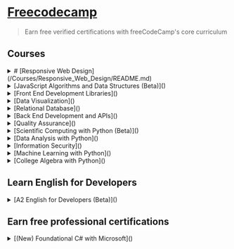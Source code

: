 # [Freecodecamp](https://www.freecodecamp.org/learn)
> Earn free verified certifications with freeCodeCamp's core curriculum

## Courses
<details>
  <summary> # [Responsive Web Design](/Courses/Responsive_Web_Design/README.md)</summary>
    In this Responsive Web Design Certification, you'll learn the languages that developers use to build webpages: HTML (Hypertext Markup Language) for content, and CSS (Cascading Style Sheets) for design.
    First, you'll build a cat photo app to learn the basics of HTML and CSS. Later, you'll learn modern techniques like CSS variables by building a penguin, and best practices for accessibility by building a quiz site.
    Finally, you'll learn how to make webpages that respond to different screen sizes by building a photo gallery with Flexbox, and a magazine article layout with CSS Grid.
</details>
<details>
   <summary>[JavaScript Algorithms and Data Structures (Beta)]()</summary>
      Developers use HTML and CSS to control the content and styling of a page. And they use JavaScript to make that page interactive.
      In this JavaScript Algorithm and Data Structures Certification, you'll learn the JavaScript fundamentals like variables, arrays, objects, loops, functions, the DOM and more.
      You'll also learn about Object Oriented Programming (OOP), Functional Programming, algorithmic thinking, how to work with local storage, and how to fetch data using an API.
</details>
<details>
   <summary>[Front End Development Libraries]()</summary>
        Now that you're familiar with HTML, CSS, and JavaScript, level up your skills by learning some of the most popular front end libraries in the industry.
        In the Front End Development Libraries Certification, you'll learn how to style your site quickly with Bootstrap. You'll also learn how to add logic to your CSS styles and extend them with Sass.
        Later, you'll build a shopping cart and other applications to learn how to create powerful Single Page Applications (SPAs) with React and Redux.
</details>
<details>
   <summary>[Data Visualization]()</summary>
      Data is all around us, but it doesn't mean much without shape or context.
      In the Data Visualization Certification, you'll build charts, graphs, and maps to present different types of data with the D3.js library.
      You'll also learn about JSON (JavaScript Object Notation), and how to work with data online using an API (Application Programming Interface).
</details>
<details>
   <summary>[Relational Database]()</summary>
      For these courses, you will use real developer tools and software including VS Code, PostgreSQL, and the Linux / Unix command line to complete interactive tutorials and build projects.
      These courses start off with basic Bash commands. Using the terminal, you will learn everything from navigating and manipulating a file system, scripting in Bash, all the way to advanced usage.
      Next, you will learn how to create and use a relational database with PostgreSQL, a database management system, and SQL, the language of these databases.
      Finally, you will learn Git, the version control system, an essential tool of every developer.
</details>
<details>
  <summary>[Back End Development and APIs]()</summary>
    Until this point, you've only used JavaScript on the front end to add interactivity to a page, solve algorithm challenges, or build an SPA. But JavaScript can also be used on the back end, or server, to build entire web applications.
    Today, one of the popular ways to build applications is through microservices, which are small, modular applications that work together to form a larger whole.
    In the Back End Development and APIs Certification, you'll learn how to write back end apps with Node.js and npm. You'll also build web applications with the Express framework, and build a People Finder microservice with MongoDB and the Mongoose library.
</details>
<details>
  <summary>[Quality Assurance]()</summary>
    As your programs or web applications become more complex, you'll want to test them to make sure that new changes don't break their original functionality.
    In the Quality Assurance Certification, you'll learn how to write tests with Chai to ensure your applications work the way you expect them to.
    Then you'll build a chat application to learn advanced Node and Express concepts. You'll also use Pug as a template engine, Passport for authentication, and Socket.io for real-time communication between the server and connected clients.
</details>
<details>
  <summary>[Scientific Computing with Python (Beta)]()</summary>
    The Scientific Computing with Python (Beta) curriculum will equip you with the skills to analyze and manipulate data using Python, a powerful and versatile programming language.
    You'll learn key concepts like data structures, algorithm, Object Oriented Programming, and how to perform complex calculations using a variety of tools.
    This comprehensive course will guide you through the fundamentals of scientific computing, including data structures, and algorithms.
</details>
<details>
  <summary>[Data Analysis with Python]()</summary>
    Data Analysis has been around for a long time.
    But up until a few years ago, developers practiced it using expensive, closed-source tools like Tableau.
    But recently, Python, SQL, and other open libraries have changed Data Analysis forever.
    In the Data Analysis with Python Certification, you'll learn the fundamentals of data analysis with Python.
    By the end of this certification, you'll know how to read data from sources like CSVs and SQL, and how to use libraries like Numpy, Pandas, Matplotlib, and Seaborn to process and visualize data.
</details>
<details>
  <summary>[Information Security]()</summary>
    With everything we do online, there's a vast amount of sensitive information at risk: email addresses, passwords, phone numbers, and much more.
    With the Information Security Certification, you'll build a secure web app with HelmetJS to learn the fundamentals of protecting people's information online.
    You'll also build a TCP client, and an Nmap and port scanner in Python. This will help you learn the basics of penetration testing — an important component of good information security.
</details>
<details>
  <summary>[Machine Learning with Python]()</summary>
    Machine learning has many practical applications that you can use in your projects or on the job.
    In the Machine Learning with Python Certification, you'll use the TensorFlow framework to build several neural networks and explore more advanced techniques like natural language processing and reinforcement learning.
    You'll also dive into neural networks, and learn the principles behind how deep, recurrent, and convolutional neural networks work.
</details>
<details>
  <summary>[College Algebra with Python]()</summary>
    This course is designed as a one-semester college course. It consists of instructional videos, with Google Colaboratory notebooks to follow along interactively, assignments, and challenging projects.
    As you go through each part of this course in sequence, you will gain a full understanding of Algebra and how to write Python code to solve Algebra problems.
    Throughout this course, you will also build your own Algebra Colab notebook that you will be able to use as your custom calculator.
    This course (and the code you write here) will give you the foundation for a deeper math and data science understanding.
</details>

## Learn English for Developers
<details>
  <summary>[A2 English for Developers (Beta)]()</summary>
    In this English for Developers Curriculum, you'll learn the essentials of English communication. This will follow the A2 level of the Common European Framework of Reference (CEFR). And we've focused on vocabulary that is particularly useful for developers.
    The first half of the curriculum will help you get comfortable with English grammar and usage. It will give you tons of hands-on practice. You'll learn basics like introducing yourself, making small talk, and discussing your work.
    In the second half, you'll practice vocabulary specific to software development. You'll learn how to describe code, discuss tech trends, and participate in stand-up meetings.
    This entire A2-level curriculum includes 105 different dialogues. Each is designed to build your vocabulary and boost your confidence when speaking in a professional tech setting.
</details>

## Earn free professional certifications
<details>
  <summary>[(New) Foundational C# with Microsoft]()</summary>
    This course offers a comprehensive introduction to C# programming, covering its core concepts, syntax, and practical application in software development.
    Through hands-on exercises and projects, you will learn the fundamentals of C#, including variables, data types, control structures, and object-oriented programming principles.
    By the end of this course, you will have gained the practical skills and knowledge needed to confidently leverage C# for building applications.
</details>
